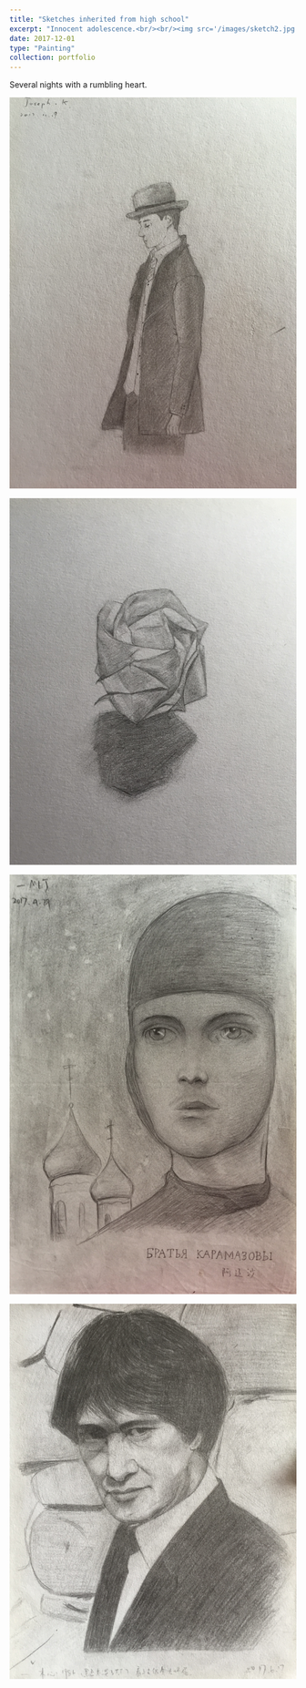 ```yaml
---
title: "Sketches inherited from high school"
excerpt: "Innocent adolescence.<br/><br/><img src='/images/sketch2.jpg' width='60%'>"
date: 2017-12-01
type: "Painting"
collection: portfolio
---
```


Several nights with a rumbling heart.

![1](/images/sketch1.jpg)

![2](/images/sketch2.jpg)

![3](/images/sketch3.jpg)

![4](/images/sketch4.jpg)

